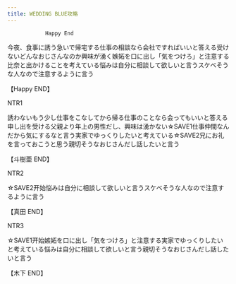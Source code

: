 ```yaml
---
title: WEDDING BLUE攻略
---
```


                Happy End

今夜、食事に誘う急いで帰宅する仕事の相談なら会社ですればいいと答える受けないどんなおじさんなのか興味が湧く嫉妬を口に出し「気をつけろ」と注意する比奈と出かけることを考えている悩みは自分に相談して欲しいと言うスケベそうな人なので注意するように言う

【Happy END】

NTR1

誘わないもう少し仕事をこなしてから帰る仕事のことなら会ってもいいと答える申し出を受ける父親より年上の男性だし、興味は湧かない☆SAVE1仕事仲間なんだから気にするなと言う実家でゆっくりしたいと考えている☆SAVE2兄にお礼を言っておこうと思う親切そうなおじさんだし話したいと言う

【斗樹亜 END】

NTR2

☆SAVE2开始悩みは自分に相談して欲しいと言うスケベそうな人なので注意するように言う

【真田 END】

NTR3

☆SAVE1开始嫉妬を口に出し「気をつけろ」と注意する実家でゆっくりしたいと考えている悩みは自分に相談して欲しいと言う親切そうなおじさんだし話したいと言う

【木下 END】
              
